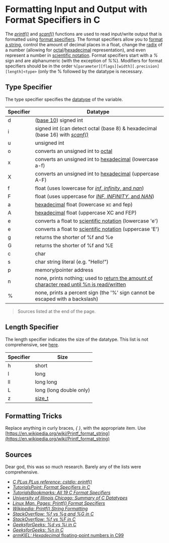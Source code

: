 # Formatting Input and Output with Format Specifiers in C
The [_printf()_](https://www.tutorialspoint.com/c_standard_library/c_function_printf.htm) and [_scanf()_](https://www.tutorialspoint.com/c_standard_library/c_function_scanf.htm)
functions are used to read input/write output that is formatted using [format specifiers](https://tutorialsbookmarks.com/format-specifiers-in-c/). The format specifiers
allow you to [format a string](https://www.cprogramming.com/tutorial/printf-format-strings.html), control the amount of decimal places in a float, change the [radix](https://en.wikipedia.org/wiki/Radix) of a number (allowing for [octal](https://www.tutorialspoint.com/octal-number-system)/[hexadecimal](https://www.tutorialspoint.com/hexadecimal-number-system) representation), and even represent a number in [scientific notation](https://www.merriam-webster.com/dictionary/scientific%20notation). Format specifiers start with a _%_ sign and are alphanumeric (with the exception of _%%_). Modifiers for format
specifiers should be in the order `%[parameter][flags][width][.precision][length]<type>` (only the % followed by the datatype is necessary.

## Type Specifier
The type specifier specifies the [datatype](https://www.geeksforgeeks.org/data-types-in-c/) of the variable.

| Specifier | Datatype |
| -------- | --------- |
| d  | ([base 10](https://www.thoughtco.com/definition-of-base-10-2312365)) signed int |
| i | signed int (can detect octal (base 8) & hexadecimal (base 16) with [_scanf()_](https://www.tutorialspoint.com/c_standard_library/c_function_scanf.htm) |
| u | unsigned int |
| o | converts an unsigned int to [octal](https://www.tutorialspoint.com/octal-number-system) |
| x | converts an unsigned int to [hexadecimal](https://www.tutorialspoint.com/hexadecimal-number-system) (lowercase a-f) |
| X | converts an unsigned int to [hexadecimal](https://www.tutorialspoint.com/hexadecimal-number-system) (uppercase A-F) |
| f | float (uses lowercase for [_inf_, _infinity_, and _nan_](https://www.gnu.org/software/libc/manual/html_node/Infinity-and-NaN.html)) | 
| F | float (uses uppercase for [_INF_, _INFINITY_, and _NAN_](https://www.gnu.org/software/libc/manual/html_node/Infinity-and-NaN.html)) | 
| a | [hexadecimal](https://www.tutorialspoint.com/hexadecimal-number-system) float (lowercase xc and fep) |
| A | [hexadecimal](https://www.tutorialspoint.com/hexadecimal-number-system) float (uppercase XC and FEP) |
| e | converts a float to [scientific notation](https://www.merriam-webster.com/dictionary/scientific%20notation) (lowercase 'e') |
| e | converts a float to [scientific notation](https://www.merriam-webster.com/dictionary/scientific%20notation)  (uppercase 'E') |
| g | returns the shorter of %f and %e |
| G | returns the shorter of %f and %E |
| c | char | 
| s | char string literal (e.g. "Hello!") | 
| p | memory/pointer address | 
| n | none, prints nothing; used to [return the amount of character read until %n is read/written](https://www.geeksforgeeks.org/n-in-scanf-in-c-with-example/) |
| % | none, prints a percent sign (the '%' sign cannot be escaped with a backslash) |
> Sources listed at the end of the page.

## Length Specifier
The length specifier indicates the size of the datatype. This list is not comprehensive, see [here](https://en.wikipedia.org/wiki/Printf_format_string#Length_field).

| Specifier | Size |
| -------- | ----- |
| h | short |
| l | long |
| ll | long long |
| L | long (long double only) |
| z | [size_t](https://www.geeksforgeeks.org/size_t-data-type-c-language/) |

## Formatting Tricks
Replace anything in curly braces, _{ }_, with the appropriate item.
Use [https://en.wikipedia.org/wiki/Printf_format_string](https://en.wikipedia.org/wiki/Printf_format_string)

## Sources
Dear god, this was so much research. Barely any of the lists were comprehensive.

- [_C PLus PLus reference: cstdio: printf()_](https://www.cplusplus.com/reference/cstdio/printf/)
- [_TutorialsPoint: Format Specifiers in C_](https://www.tutorialspoint.com/format-specifiers-in-c) <br />
- [_TutorialsBookmarks: All 19 C Format Specifiers_](https://tutorialsbookmarks.com/format-specifiers-in-c/) <br />
- [_University of Illinois Chicago: Summary of C Datatypes_](https://www.cs.uic.edu/~jbell/CourseNotes/C_Programming/DataTypesSummary.pdf) <br />
- [_Linux Man. Pages: Printf() Format Specifiers_](https://linux.die.net/man/3/printf) <br />
- [_Wikipedia: Printf() String Formatting_](https://en.wikipedia.org/wiki/Printf_format_string) <br />
- [_StackOverflow: %f vs %g and %G in C_](https://stackoverflow.com/questions/5913102/what-is-the-difference-between-g-and-f-in-c) <br />
- [_StackOverflow: %f vs %F in C_](https://stackoverflow.com/questions/51908513/difference-between-f-and-f-in-printf/51908594) <br />
- [_GeeksforGeeks: %d vs %i in C_](https://www.geeksforgeeks.org/difference-d-format-specifier-c-language/) <br />
- [_GeeksforGeeks: %n in C_](https://www.geeksforgeeks.org/n-in-scanf-in-c-with-example/) <br />
- [_armKIEL: Hexadecimal_ floating-point numbers in C99](https://www.keil.com/support/man/docs/armcc/armcc_chr1359124238525.htm)
